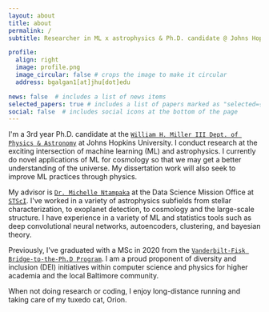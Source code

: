 ```yaml
---
layout: about
title: about
permalink: /
subtitle: Researcher in ML x astrophysics & Ph.D. candidate @ Johns Hopkins<br><a href='https://www.stsci.edu/stsci-research/fellowships/davidsen-fellowship'>Arthur Davidsen Graduate Fellow</a> @ <a href='https://www.stsci.edu/'>`STScI`</a>

profile:
  align: right
  image: profile.png
  image_circular: false # crops the image to make it circular
  address: bgalgan1[at]jhu[dot]edu

news: false  # includes a list of news items
selected_papers: true # includes a list of papers marked as "selected={true}"
social: false  # includes social icons at the bottom of the page
---
```


I'm a 3rd year Ph.D. candidate at the <a href='https://physics-astronomy.jhu.edu/'>`William H. Miller III Dept. of Physics & Astronomy`</a> at Johns Hopkins University. I conduct research at the exciting intersection of machine learning (ML) and astrophysics. I currently do novel applications of ML for cosmology so that we may get a better understanding of the universe. My dissertation work will also seek to improve ML practices through physics.

My advisor is <a href='https://www.stsci.edu/~mntampaka/'>`Dr. Michelle Ntampaka`</a> at the Data Science Mission Office at <a href='https://www.stsci.edu/'>`STScI`</a>. I've worked in a variety of astrophysics subfields from stellar characterization, to exoplanet detection, to cosmology and the large-scale structure. I have experience in a variety of ML and statistics tools such as deep convolutional neural networks, autoencoders, clustering, and bayesian theory.

Previously, I've graduated with a MSc in 2020 from the <a href='https://www.fisk-vanderbilt-bridge.org/'>`Vanderbilt-Fisk Bridge-to-the-Ph.D Program`</a>. I am a proud proponent of diversity and inclusion (DEI) initiatives within computer science and physics for higher academia and the local Baltimore community.

When not doing research or coding, I enjoy long-distance running and taking care of my tuxedo cat, Orion.
<br>
<br>
